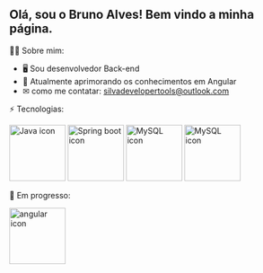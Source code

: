 ## Olá, sou o Bruno Alves! Bem vindo a minha página.

🧑‍💻 Sobre mim:

* 🖥 Sou desenvolvedor Back-end
* 🌱 Atualmente aprimorando os conhecimentos em Angular
* ✉ como me contatar: silvadevelopertools@outlook.com

⚡ Tecnologias: 

  <div>
    <img src="https://www.logo.wine/a/logo/Java_(programming_language)/Java_(programming_language)-Logo.wine.svg" width="100"  height="100" alt="Java icon">  
    <img src="https://www.logo.wine/a/logo/Spring_Framework/Spring_Framework-Logo.wine.svg" width="100"  alt="Spring boot icon">  
    <img src="https://vetores.org/d/mysql.svg" width="100"  height="100" alt="MySQL icon">  
    <img src="https://www.logo.wine/a/logo/PostgreSQL/PostgreSQL-Logo.wine.svg" width="100"  height="100" alt="MySQL icon">  
  </div>


 🧠  Em progresso: 

 <div>
    <img src="https://seeklogo.com/vector-logo/272812/angular" width="100"  height="100" alt="angular icon"> 
 </div>





